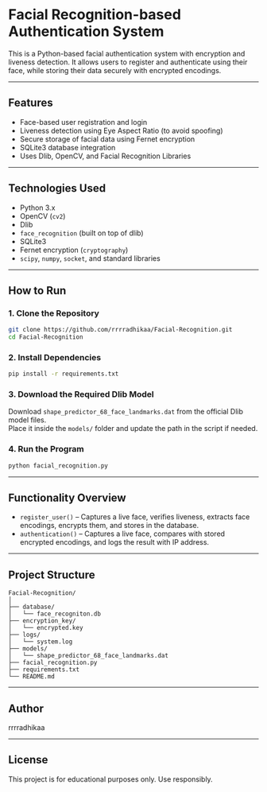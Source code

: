 # Facial Recognition-based Authentication System

This is a Python-based facial authentication system with encryption and liveness detection. It allows users to register and authenticate using their face, while storing their data securely with encrypted encodings.

---

## Features
- Face-based user registration and login
- Liveness detection using Eye Aspect Ratio (to avoid spoofing)
- Secure storage of facial data using Fernet encryption
- SQLite3 database integration
- Uses Dlib, OpenCV, and Facial Recognition Libraries

---

## Technologies Used

- Python 3.x  
- OpenCV (`cv2`)  
- Dlib  
- `face_recognition` (built on top of dlib)  
- SQLite3  
- Fernet encryption (`cryptography`)  
- `scipy`, `numpy`, `socket`, and standard libraries  

---

## How to Run

### 1. Clone the Repository

```bash
git clone https://github.com/rrrradhikaa/Facial-Recognition.git
cd Facial-Recognition
```

### 2. Install Dependencies

```bash
pip install -r requirements.txt
```

### 3. Download the Required Dlib Model

Download `shape_predictor_68_face_landmarks.dat` from the official Dlib model files.  
Place it inside the `models/` folder and update the path in the script if needed.

### 4. Run the Program

```bash
python facial_recognition.py
```

---

## Functionality Overview

- `register_user()` – Captures a live face, verifies liveness, extracts face encodings, encrypts them, and stores in the database.  
- `authentication()` – Captures a live face, compares with stored encrypted encodings, and logs the result with IP address.  

---

## Project Structure

```
Facial-Recognition/
│
├── database/
│   └── face_recogniton.db
├── encryption_key/
│   └── encrypted.key
├── logs/
│   └── system.log
├── models/
│   └── shape_predictor_68_face_landmarks.dat
├── facial_recognition.py
├── requirements.txt
└── README.md
```

---

## Author

rrrradhikaa

---

## License

This project is for educational purposes only. Use responsibly.
